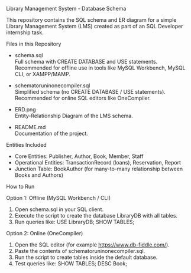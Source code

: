 Library Management System - Database Schema

This repository contains the SQL schema and ER diagram for a simple Library Management System (LMS) created as part of an SQL Developer internship task.

Files in this Repository
- schema.sql  
  Full schema with CREATE DATABASE and USE statements.  
  Recommended for offline use in tools like MySQL Workbench, MySQL CLI, or XAMPP/MAMP.

- schematoruninonecompiler.sql  
  Simplified schema (no CREATE DATABASE / USE statements).  
  Recommended for online SQL editors like OneCompiler.

- ERD.png  
  Entity-Relationship Diagram of the LMS schema.

- README.md  
  Documentation of the project.

Entities Included
- Core Entities: Publisher, Author, Book, Member, Staff  
- Operational Entities: TransactionRecord (loans), Reservation, Report  
- Junction Table: BookAuthor (for many-to-many relationship between Books and Authors)

How to Run

Option 1: Offline (MySQL Workbench / CLI)
1. Open schema.sql in your SQL client.  
2. Execute the script to create the database LibraryDB with all tables.  
3. Run queries like:
   USE LibraryDB;
   SHOW TABLES;

Option 2: Online (OneCompiler)
1. Open the SQL editor (for example https://www.db-fiddle.com/).  
2. Paste the contents of schematoruninonecompiler.sql.  
3. Run the script to create tables inside the default database.  
4. Test queries like:
   SHOW TABLES;
   DESC Book;
